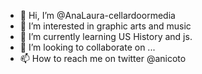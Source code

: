 - 👋 Hi, I’m @AnaLaura-cellardoormedia
- 👀 I’m interested in graphic arts and music
- 🌱 I’m currently learning US History and js.
- 💞️ I’m looking to collaborate on ...
- 📫 How to reach me on twitter @anicoto

<!---
AnaLaura-cellardoormedia/AnaLaura-cellardoormedia is a ✨ special ✨ repository because its `README.md` (this file) appears on your GitHub profile.
You can click the Preview link to take a look at your changes.
--->
